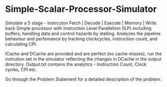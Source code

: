 # Simple-Scalar-Processor-Simulator
Simulate a 5 stage - Instrcuton Fetch | Decode | Execute | Memory | Write back  Simple processor with Instruction Level Parallelism (ILP) including buffers, handling data and control hazards by stalling.
Analyzes the pipeline behaviour and perfomance by tracking clockcycles, instruction count, and calculating CPI.

ICache and DCache are provided and are perfect (no cache misses), run the instrution set in the simulator reflecting the changes in DCache in the output directory.
Output.txt contains the analytics - Instruction Count, Clock cycles, CPI etc.

Go through the Problem Statement for a detailed description of the problem.
